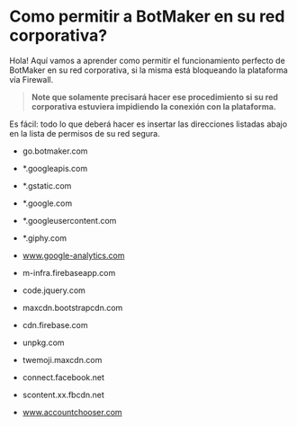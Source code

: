 # Como permitir a BotMaker en su red corporativa?

Hola! Aquí vamos a aprender como permitir el funcionamiento perfecto de BotMaker en su red corporativa, si la misma está bloqueando la plataforma vía Firewall.

> **Note que solamente precisará hacer ese procedimiento si su red corporativa estuviera impidiendo la conexión con la plataforma.**

Es fácil: todo lo que deberá hacer es insertar las direcciones listadas abajo en la lista de permisos de su red segura.

- go.botmaker.com

- *.googleapis.com

- *.gstatic.com

- *.google.com

- *.googleusercontent.com

- *.giphy.com  

- www.google-analytics.com

- m-infra.firebaseapp.com

- code.jquery.com

- maxcdn.bootstrapcdn.com

- cdn.firebase.com

- unpkg.com

- twemoji.maxcdn.com

- connect.facebook.net

- scontent.xx.fbcdn.net

- www.accountchooser.com
